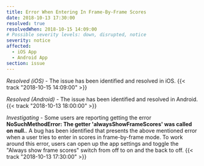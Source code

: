 ```yaml
---
title: Error When Entering In Frame-By-Frame Scores
date: 2018-10-13 17:30:00
resolved: true
resolvedWhen: 2018-10-15 14:09:00
# Possible severity levels: down, disrupted, notice
severity: notice
affected:
  - iOS App
  - Android App
section: issue
---
```


*Resolved (iOS)* - The issue has been identified and resolved in iOS. {{< track "2018-10-15 14:09:00" >}}

*Resolved (Android)* - The issue has been identified and resolved in Android. {{< track "2018-10-13 18:00:00" >}}

*Investigating* - Some users are reporting getting the error **NoSuchMethodError: The getter 'alwaysShowFrameScores' was called on null.**. A bug has been identified that presents the above mentioned error when a user tries to enter in scores in frame-by-frame mode. To work around this error, users can open up the app settings and toggle the "Always show frame scores" switch from off to on and the back to off. {{< track "2018-10-13 17:30:00" >}}
